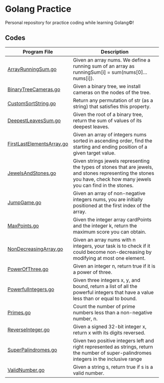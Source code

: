 # Golang Practice

Personal repository for practice coding while learning Golang©!

## Codes

| Program File | Description |
| --- | --- |
| [ArrayRunningSum.go](ArrayRunningSum.go) | Given an array nums. We define a running sum of an array as runningSum[i] = sum(nums[0]…nums[i]). |
| [BinaryTreeCameras.go](BinaryTreeCameras.go) | Given a binary tree, we install cameras on the nodes of the tree. |
| [CustomSortString.go](CustomSortString.go) | Return any permutation of str (as a string) that satisfies this property. |
| [DeepestLeavesSum.go](DeepestLeavesSum.go) | Given the root of a binary tree, return the sum of values of its deepest leaves. |
| [FirstLastElementsArray.go](FirstLastElementsArray.go) | Given an array of integers nums sorted in ascending order, find the starting and ending position of a given target value. |
| [JewelsAndStones.go](JumpGame.go) | Given strings jewels representing the types of stones that are jewels, and stones representing the stones you have, check how many jewels you can find in the stones. |
| [JumpGame.go](JumpGame.go) | Given an array of non-negative integers nums, you are initially positioned at the first index of the array. |
| [MaxPoints.go](MaxPoints.go) | Given the integer array cardPoints and the integer k, return the maximum score you can obtain. |
| [NonDecreasingArray.go](NonDecreasingArray.go) | Given an array nums with n integers, your task is to check if it could become non-decreasing by modifying at most one element. |
| [PowerOfThree.go](PowerOfThree.go) | Given an integer n, return true if it is a power of three. |
| [PowerfulIntegers.go](PowerfulIntegers.go) | Given three integers x, y, and bound, return a list of all the powerful integers that have a value less than or equal to bound. |
| [Primes.go](Primes.go) | Count the number of prime numbers less than a non-negative number, n. |
| [ReverseInteger.go](ReverseInteger.go) | Given a signed 32-bit integer x, return x with its digits reversed. |
| [SuperPalindromes.go](SuperPalindromes.go) | Given two positive integers left and right represented as strings, return the number of super-palindromes integers in the inclusive range |
| [ValidNumber.go](ValidNumber.go) | Given a string s, return true if s is a valid number. |